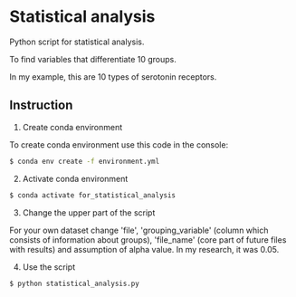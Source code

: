 # Statistical analysis
Python script for statistical analysis. 

To find variables that differentiate 10 groups. 

In my example, this are 10 types of serotonin receptors.

## Instruction

1. Create conda environment

To create conda environment use this code in the console:

```bash
$ conda env create -f environment.yml
```

2. Activate conda environment
```bash
$ conda activate for_statistical_analysis
```

3. Change the upper part of the script

For your own dataset change 'file', 'grouping_variable' (column which consists of information about groups),
'file_name' (core part of future files with results) and assumption of alpha value. In my research, it was 0.05. 


4. Use the script
```bash
$ python statistical_analysis.py
```

